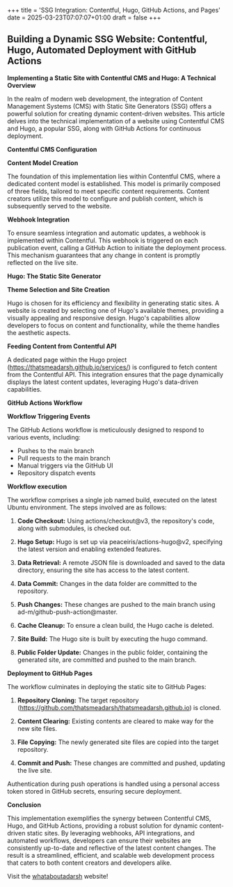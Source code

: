 +++
title = 'SSG Integration: Contentful, Hugo, GitHub Actions, and Pages'
date = 2025-03-23T07:07:07+01:00
draft = false
+++
## Building a Dynamic SSG Website: Contentful, Hugo, Automated Deployment with GitHub Actions


**Implementing a Static Site with Contentful CMS and Hugo: A Technical Overview**

In the realm of modern web development, the integration of Content Management Systems (CMS) with Static Site Generators (SSG) offers a powerful solution for creating dynamic content-driven websites. This article delves into the technical implementation of a website using Contentful CMS and Hugo, a popular SSG, along with GitHub Actions for continuous deployment.

**Contentful CMS Configuration**

**Content Model Creation**

The foundation of this implementation lies within Contentful CMS, where a dedicated content model is established. This model is primarily composed of three fields, tailored to meet specific content requirements. Content creators utilize this model to configure and publish content, which is subsequently served to the website.

**Webhook Integration**

To ensure seamless integration and automatic updates, a webhook is implemented within Contentful. This webhook is triggered on each publication event, calling a GitHub Action to initiate the deployment process. This mechanism guarantees that any change in content is promptly reflected on the live site.

**Hugo: The Static Site Generator**

**Theme Selection and Site Creation**

Hugo is chosen for its efficiency and flexibility in generating static sites. A website is created by selecting one of Hugo's available themes, providing a visually appealing and responsive design. Hugo's capabilities allow developers to focus on content and functionality, while the theme handles the aesthetic aspects.

**Feeding Content from Contentful API**

A dedicated page within the Hugo project (https://thatsmeadarsh.github.io/services/) is configured to fetch content from the Contentful API. This integration ensures that the page dynamically displays the latest content updates, leveraging Hugo's data-driven capabilities.

**GitHub Actions Workflow**

**Workflow Triggering Events**

The GitHub Actions workflow is meticulously designed to respond to various events, including:

- Pushes to the main branch
- Pull requests to the main branch
- Manual triggers via the GitHub UI
- Repository dispatch events


**Workflow execution**

The workflow comprises a single job named build, executed on the latest Ubuntu environment. The steps involved are as follows:

1. **Code Checkout:** Using actions/checkout@v3, the repository's code, along with submodules, is checked out.

2. **Hugo Setup:** Hugo is set up via peaceiris/actions-hugo@v2, specifying the latest version and enabling extended features.

3. **Data Retrieval:** A remote JSON file is downloaded and saved to the data directory, ensuring the site has access to the latest content.

4. **Data Commit:** Changes in the data folder are committed to the repository.

5. **Push Changes:** These changes are pushed to the main branch using ad-m/github-push-action@master.

6. **Cache Cleanup:** To ensure a clean build, the Hugo cache is deleted.

7. **Site Build:** The Hugo site is built by executing the hugo command.

8. **Public Folder Update:** Changes in the public folder, containing the generated site, are committed and pushed to the main branch.

**Deployment to GitHub Pages**

The workflow culminates in deploying the static site to GitHub Pages:

1. **Repository Cloning:** The target repository (https://github.com/thatsmeadarsh/thatsmeadarsh.github.io) is cloned.

2. **Content Clearing:** Existing contents are cleared to make way for the new site files.

3. **File Copying:** The newly generated site files are copied into the target repository.

4. **Commit and Push:** These changes are committed and pushed, updating the live site.

Authentication during push operations is handled using a personal access token stored in GitHub secrets, ensuring secure deployment.

**Conclusion**

This implementation exemplifies the synergy between Contentful CMS, Hugo, and GitHub Actions, providing a robust solution for dynamic content-driven static sites. By leveraging webhooks, API integrations, and automated workflows, developers can ensure their websites are consistently up-to-date and reflective of the latest content changes. The result is a streamlined, efficient, and scalable web development process that caters to both content creators and developers alike.

Visit the [whataboutadarsh](https://thatsmeadarsh.github.io) website!
